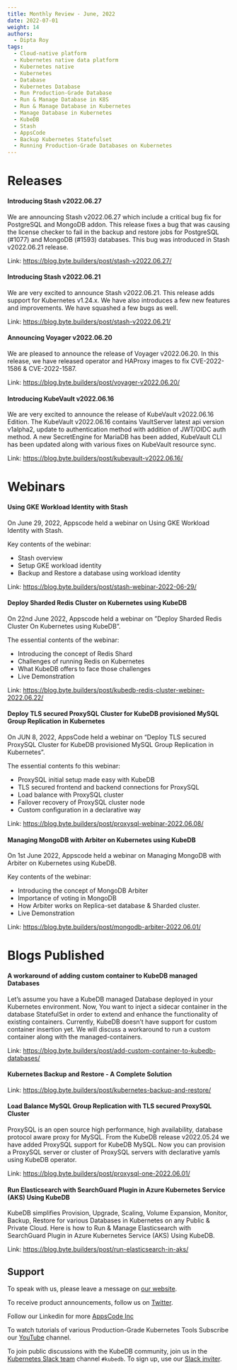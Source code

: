 ```yaml
---
title: Monthly Review - June, 2022
date: 2022-07-01
weight: 14
authors:
  - Dipta Roy
tags:
  - Cloud-native platform
  - Kubernetes native data platform
  - Kubernetes native
  - Kubernetes
  - Database
  - Kubernetes Database
  - Run Production-Grade Database
  - Run & Manage Database in K8S
  - Run & Manage Database in Kubernetes 
  - Manage Database in Kubernetes
  - KubeDB
  - Stash
  - AppsCode
  - Backup Kubernetes Statefulset
  - Running Production-Grade Databases on Kubernetes
---
```


# Releases


#### Introducing Stash v2022.06.27

 We are announcing Stash v2022.06.27 which include a critical bug fix for PostgreSQL and MongoDB addon. This release fixes a bug that was causing the license checker to fail in the backup and restore jobs for PostgreSQL (#1077) and MongoDB (#1593) databases. This bug was introduced in Stash v2022.06.21 release.

 Link: https://blog.byte.builders/post/stash-v2022.06.27/

#### Introducing Stash v2022.06.21

We are very excited to announce Stash v2022.06.21. This release adds support for Kubernetes v1.24.x. We have also introduces a few new features and improvements. We have squashed a few bugs as well.

Link: https://blog.byte.builders/post/stash-v2022.06.21/

#### Announcing Voyager v2022.06.20

We are pleased to announce the release of Voyager v2022.06.20. In this release, we have released operator and HAProxy images to fix CVE-2022-1586 & CVE-2022-1587.

Link: https://blog.byte.builders/post/voyager-v2022.06.20/

#### Introducing KubeVault v2022.06.16

We are very excited to announce the release of KubeVault v2022.06.16 Edition. The KubeVault v2022.06.16 contains VaultServer latest api version v1alpha2, update to authentication method with addition of JWT/OIDC auth method. A new SecretEngine for MariaDB has been added, KubeVault CLI has been updated along with various fixes on KubeVault resource sync.

Link: https://blog.byte.builders/post/kubevault-v2022.06.16/



# Webinars


#### Using GKE Workload Identity with Stash

On June 29, 2022, Appscode held a webinar on Using GKE Workload Identity with Stash. 

Key contents of the webinar:
- Stash overview
- Setup GKE workload identity
- Backup and Restore a database using workload identity

Link: https://blog.byte.builders/post/stash-webinar-2022-06-29/

#### Deploy Sharded Redis Cluster on Kubernetes using KubeDB

On 22nd June 2022, Appscode held a webinar on ”Deploy Sharded Redis Cluster On Kubernetes using KubeDB”. 

The essential contents of the webinar:
- Introducing the concept of Redis Shard
- Challenges of running Redis on Kubernetes
- What KubeDB offers to face those challenges
- Live Demonstration

Link: https://blog.byte.builders/post/kubedb-redis-cluster-webiner-2022.06.22/

#### Deploy TLS secured ProxySQL Cluster for KubeDB provisioned MySQL Group Replication in Kubernetes

On JUN 8, 2022, AppsCode held a webinar on “Deploy TLS secured ProxySQL Cluster for KubeDB provisioned MySQL Group Replication in Kubernetes”.

The essential contents fo this webinar:
- ProxySQL initial setup made easy with KubeDB
- TLS secured frontend and backend connections for ProxySQL
- Load balance with ProxySQL cluster
- Failover recovery of ProxySQL cluster node
- Custom configuration in a declarative way

Link: https://blog.byte.builders/post/proxysql-webinar-2022.06.08/

#### Managing MongoDB with Arbiter on Kubernetes using KubeDB

On 1st June 2022, Appscode held a webinar on Managing MongoDB with Arbiter on Kubernetes using KubeDB. 

Key contents of the webinar:
- Introducing the concept of MongoDB Arbiter
- Importance of voting in MongoDB
- How Arbiter works on Replica-set database & Sharded cluster.
- Live Demonstration

Link: https://blog.byte.builders/post/mongodb-arbiter-2022.06.01/



# Blogs Published


#### A workaround of adding custom container to KubeDB managed Databases

Let’s assume you have a KubeDB managed Database deployed in your Kubernetes environment. Now, You want to inject a sidecar container in the database StatefulSet in order to extend and enhance the functionality of existing containers. Currently, KubeDB doesn’t have support for custom container insertion yet. We will discuss a workaround to run a custom container along with the managed-containers.

Link: https://blog.byte.builders/post/add-custom-container-to-kubedb-databases/

#### Kubernetes Backup and Restore - A Complete Solution

Link: https://blog.byte.builders/post/kubernetes-backup-and-restore/

#### Load Balance MySQL Group Replication with TLS secured ProxySQL Cluster

ProxySQL is an open source high performance, high availability, database protocol aware proxy for MySQL. 
From the KubeDB release v2022.05.24 we have added ProxySQL support for KubeDB MySQL. Now you can provision a ProxySQL server or cluster of ProxySQL servers with declarative yamls using KubeDB operator.

Link: https://blog.byte.builders/post/proxysql-one-2022.06.01/

#### Run Elasticsearch with SearchGuard Plugin in Azure Kubernetes Service (AKS) Using KubeDB

KubeDB simplifies Provision, Upgrade, Scaling, Volume Expansion, Monitor, Backup, Restore for various Databases in Kubernetes on any Public & Private Cloud. Here is how to Run & Manage Elasticsearch with SearchGuard Plugin in Azure Kubernetes Service (AKS) Using KubeDB.

Link: https://blog.byte.builders/post/run-elasticsearch-in-aks/



## Support

To speak with us, please leave a message on [our website](https://appscode.com/contact/).

To receive product announcements, follow us on [Twitter](https://twitter.com/KubeDB).

Follow our Linkedin for more [AppsCode Inc](https://www.linkedin.com/company/appscode/)

To watch tutorials of various Production-Grade Kubernetes Tools Subscribe our [YouTube](https://www.youtube.com/c/AppsCodeInc/) channel.

To join public discussions with the KubeDB community, join us in the [Kubernetes Slack team](https://kubernetes.slack.com/messages/C8149MREV/) channel `#kubedb`. To sign up, use our [Slack inviter](http://slack.kubernetes.io/).
